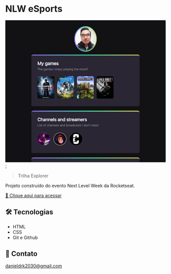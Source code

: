 # NLW eSports

![preview](github/preview.png);

> Trilha Explorer

Projeto construído do evento Next Level Week da Rocketseat.

[🔗 Clique aqui para acessar](https://danielKREMES.github.io/nlw-esports-explorer/)


## 🛠 Tecnologias

- HTML
- CSS
- Git e Github

## 💛 Contato

danieldrk2030@gmail.com